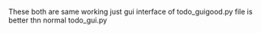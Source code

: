 These both are same working just gui interface of todo_guigood.py file is better thn normal todo_gui.py
